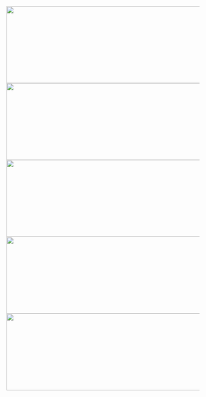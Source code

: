 <div align="center">
  <img height="200" src="https://thumbs.gfycat.com/DifferentFlashyFeline-max-1mb.gif"  width="1000" height="400"/>
</div>
<div align="center">
  <img height="200" src="https://thumbs.gfycat.com/DifferentFlashyFeline-max-1mb.gif"  width="1000" height="400"/>
</div>
<div align="center">
  <img height="200" src="https://thumbs.gfycat.com/DifferentFlashyFeline-max-1mb.gif"  width="1000" height="400"/>
</div>
<div align="center">
  <img height="200" src="https://thumbs.gfycat.com/DifferentFlashyFeline-max-1mb.gif"  width="1000" height="400"/>
</div>
<div align="center">
  <img height="200" src="https://thumbs.gfycat.com/DifferentFlashyFeline-max-1mb.gif"  width="1000" height="400"/>
</div>

